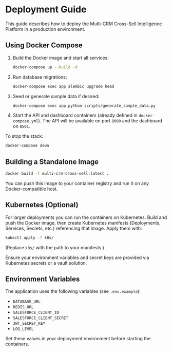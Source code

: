 # Deployment Guide

This guide describes how to deploy the Multi-CRM Cross-Sell Intelligence Platform in a production environment.

## Using Docker Compose

1. Build the Docker image and start all services:
   ```bash
   docker-compose up --build -d
   ```
2. Run database migrations:
   ```bash
   docker-compose exec app alembic upgrade head
   ```
3. Seed or generate sample data if desired:
   ```bash
   docker-compose exec app python scripts/generate_sample_data.py
   ```
4. Start the API and dashboard containers (already defined in `docker-compose.yml`).
   The API will be available on port `8000` and the dashboard on `8501`.

To stop the stack:
```bash
docker-compose down
```

## Building a Standalone Image

```bash
docker build -t multi-crm-cross-sell:latest .
```
You can push this image to your container registry and run it on any Docker-compatible host.

## Kubernetes (Optional)

For larger deployments you can run the containers on Kubernetes. Build and push the Docker image, then create Kubernetes manifests (Deployments, Services, Secrets, etc.) referencing that image. Apply them with:
```bash
kubectl apply -f k8s/
```
(Replace `k8s/` with the path to your manifests.)

Ensure your environment variables and secret keys are provided via Kubernetes secrets or a vault solution.

## Environment Variables

The application uses the following variables (see `.env.example`):
- `DATABASE_URL`
- `REDIS_URL`
- `SALESFORCE_CLIENT_ID`
- `SALESFORCE_CLIENT_SECRET`
- `JWT_SECRET_KEY`
- `LOG_LEVEL`

Set these values in your deployment environment before starting the containers.
